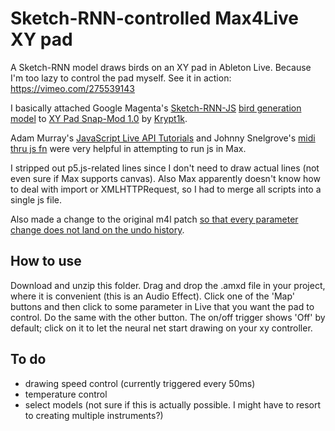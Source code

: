 # Sketch-RNN-controlled Max4Live XY pad

A Sketch-RNN model draws birds on an XY pad in Ableton Live. Because I'm too lazy to control the pad myself. See it in action: https://vimeo.com/275539143

I basically attached Google Magenta's [Sketch-RNN-JS](https://github.com/tensorflow/magenta-demos/tree/master/sketch-rnn-js) [bird generation model](https://storage.googleapis.com/quickdraw-models/sketchRNN/models/bird.gen.js) to [XY Pad Snap-Mod 1.0](http://www.maxforlive.com/library/device/2792/xy-pad-snap-mod) by [Krypt1k](https://www.krypt1k.com/). 

Adam Murray's [JavaScript Live API Tutorials](http://compusition.com/writings/js-live-api) and Johnny Snelgrove's [midi thru js fn](https://github.com/jsnelgro/midi-thru-js-fn) were very helpful in attempting to run js in Max. 

I stripped out p5.js-related lines since I don't need to draw actual lines (not even sure if Max supports canvas). Also Max apparently doesn't know how to deal with import or XMLHTTPRequest, so I had to merge all scripts into a single js file.

Also made a change to the original m4l patch [so that every parameter change does not land on the undo history](https://cycling74.com/forums/parameter-modulation-without-adding-to-undo-history/). 

## How to use

Download and unzip this folder. Drag and drop the .amxd file in your project, where it is convenient (this is an Audio Effect). Click one of the 'Map' buttons and then click to some parameter in Live that you want the pad to control. Do the same with the other button. The on/off trigger shows 'Off' by default; click on it to let the neural net start drawing on your xy controller.

## To do

- drawing speed control (currently triggered every 50ms)
- temperature control
- select models (not sure if this is actually possible. I might have to resort to creating multiple instruments?)
